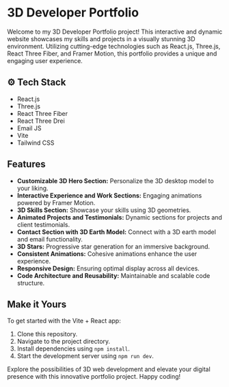 # 3D Developer Portfolio

Welcome to my 3D Developer Portfolio project! This interactive and dynamic website showcases my skills and projects in a visually stunning 3D environment. Utilizing cutting-edge technologies such as React.js, Three.js, React Three Fiber, and Framer Motion, this portfolio provides a unique and engaging user experience.

## ⚙️ Tech Stack
- React.js
- Three.js
- React Three Fiber
- React Three Drei
- Email JS
- Vite
- Tailwind CSS

## Features
- **Customizable 3D Hero Section:** Personalize the 3D desktop model to your liking.
- **Interactive Experience and Work Sections:** Engaging animations powered by Framer Motion.
- **3D Skills Section:** Showcase your skills using 3D geometries.
- **Animated Projects and Testimonials:** Dynamic sections for projects and client testimonials.
- **Contact Section with 3D Earth Model:** Connect with a 3D earth model and email functionality.
- **3D Stars:** Progressive star generation for an immersive background.
- **Consistent Animations:** Cohesive animations enhance the user experience.
- **Responsive Design:** Ensuring optimal display across all devices.
- **Code Architecture and Reusability:** Maintainable and scalable code structure.

## Make it Yours
To get started with the Vite + React app:
1. Clone this repository.
2. Navigate to the project directory.
3. Install dependencies using `npm install`.
4. Start the development server using `npm run dev`.

Explore the possibilities of 3D web development and elevate your digital presence with this innovative portfolio project. Happy coding!
